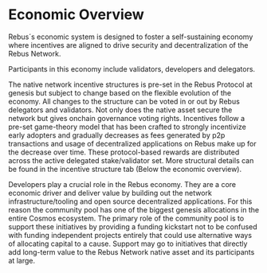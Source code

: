 # Economic Overview

Rebus´s economic system is designed to foster a self-sustaining economy where incentives are aligned to drive security and decentralization of the Rebus Network.

Participants in this economy include validators, developers and delegators.

The native network incentive structures is pre-set in the Rebus Protocol at genesis but subject to change based on the flexible evolution of the economy. All changes to the structure can be voted in or out by Rebus delegators and validators. Not only does the native asset secure the network but gives onchain governance voting rights. Incentives follow a pre-set game-theory model that has been crafted to strongly incentivize early adopters and gradually decreases as fees generated by p2p transactions and usage of decentralized applications on Rebus make up for the decrease over time. These protocol-based rewards are distributed across the active delegated stake/validator set. More structural details can be found in the incentive structure tab (Below the economic overview).

Developers play a crucial role in the Rebus economy. They are a core economic driver and deliver value by building out the network infrastructure/tooling and open source decentralized applications. For this reason the community pool has one of the biggest genesis allocations in the entire Cosmos ecosystem. The primary role of the community pool is to support these initiatives by providing a funding kickstart not to be confused with funding independent projects entirely that could use alternative ways of allocating capital to a cause. Support may go to initiatives that directly add long-term value to the Rebus Network native asset and its participants at large.

